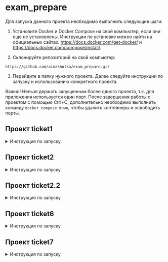 # exam_prepare
Для запуска данного проекта необходимо выполнить следующие шаги:

1. Установите Docker и Docker Compose на свой компьютер, если они еще не установлены. Инструкции по установке можно найти на официальных сайтах: https://docs.docker.com/get-docker/ и https://docs.docker.com/compose/install/.

2. Склонируйте репозиторий на свой компьютер:

```
https://github.com/aimakhotka/exam_prepare.git
```
3. Перейдите в папку нужного проекта. Далее следуйте инструкции по запуску и использованию конкретного проекта.

Важно! Нельзя держать запущенным более одного проекта, т.к. для приложения используется один порт. После завершения работы с проектом с помощью Ctrl+C, дополнительно необходимо выполнить команду `docker compose down`, чтобы удалить контейнеры и освободить порты.

## Проект ticket1
<details>
<summary> Инструкция по запуску </summary>

4. Создайте файл `.env` в корневой директории проекта и заполните его переменными окружения в соответствии с вашей локальной конфигурацией. Пример заполнения файла `.env`:

```
DB_NAME=airline_tickets
DB_USER=postgres
DB_PASSWORD=postgres
DB_HOST=localhost
DB_PORT=5432
```
5. Запустите контейнеры с помощью docker-compose командой:
```
docker compose up
```
Для запуска в фоновом режиме используйте флаг -d.

6. Как проверить

Вот несколько тестовых запросов для проверки функциональности REST API метода /search:

    1. Поиск билетов из города "Moscow" в город "London":

    curl -v 'http://localhost:5000/search?city_from=Moscow&city_to=London'

    2. Поиск билетов из города "London" в город "New York":

    curl -v 'http://localhost:5000/search?city_from=London&city_to=New%20York'

    3. Поиск билетов из города "New York" в город "San Francisco":

    curl -v 'http://localhost:5000/search?city_from=New%20York&city_to=San%20Francisco'


Ожидаемый результат для каждого запроса: список билетов (в виде JSON-объекта), соответствующих заданным параметрам городов отправления и прибытия. Например, для первого запроса ожидается следующий результат:

```
[    {        
        "flight_id": 1,        
        "date": "2023-05-01",        
        "from_city": "Moscow",        
        "to_city": "London",        
        "ticket_id": 1,        
        "price": 1000,        
        "class": "economy",        
        "passenger_id": 1,        
        "full_name": "John Smith",        
        "birth_date": "1980-01-01"    
    },    
    {        
        "flight_id": 1,        
        "date": "2023-05-01",        
        "from_city": "Moscow",        
        "to_city": "London",        
        "ticket_id": 2,        
        "price": 2500,        
        "class": "business",        
        "passenger_id": 2,        
        "full_name": "Jane Smith",        
        "birth_date": "1985-02-15"    
    }
]
```

7. Для остановки контейнеров используйте команду:

```
docker compose down
```
</details>

## Проект ticket2

<details>
<summary> Инструкция по запуску </summary>

4. Создайте файл `.env` в корневой директории проекта и заполните его переменными окружения в соответствии с вашей локальной конфигурацией. Пример заполнения файла `.env`:

```
DB_NAME=airline_tickets
DB_USER=postgres
DB_PASSWORD=postgres
DB_HOST=postgres
DB_PORT=5432
POSTGRES_DB=airline_tickets
```
5. Запустите контейнеры с помощью docker-compose командой:
```
docker compose up
```
Для запуска в фоновом режиме используйте флаг -d.

6. Откройте веб-страницу http://localhost:5000/flights_tickets_passengers, чтобы получить материализованное представление, содержащее результат соединения по первичным/внешним ключам всех таблиц.
```
curl http://localhost:5000/flights_tickets_passengers
```

7. Для остановки и удаления контейнеров используйте команду:

```
docker compose down
```

</details>

## Проект ticket2.2

<details>
<summary> Инструкция по запуску </summary>
5. Запустите контейнеры с помощью docker-compose командой:
```
docker compose up
```
Для запуска в фоновом режиме используйте флаг -d.

6. Откройте веб-страницу http://localhost:5000/joined_data, чтобы получить материализованное представление, содержащее результат соединения по первичным/внешним ключам всех таблиц.
```
curl http://localhost:5000/joined_data
```

7. Для остановки контейнеров используйте команду:

```
docker compose down
```
</details>

## Проект ticket6

<details>
<summary> Инструкция по запуску </summary>

4. Создайте файл `.env` в корневой директории проекта и заполните его переменными окружения в соответствии с вашей локальной конфигурацией. Пример заполнения файла `.env`:

```
APP_NAME=app
ES_HOST=elasticsearch
ES_PORT=9200
```

5. Запустите контейнеры с помощью docker-compose командой:
```
docker compose up
```
Для запуска в фоновом режиме используйте флаг -d.

6. Выполните запрос для создания индекса:

```
curl -X PUT "localhost:9200/products" -H 'Content-Type: application/json' -d'
{
  "mappings": {
    "properties": {
      "name": { "type": "keyword" },
      "price": { "type": "integer" },
      "manufacturer": {
        "properties": {
          "name": { "type": "keyword" },
          "founded": { "type": "date", "format": "yyyy-MM-dd" },
          "country": {
            "properties": {
              "name": { "type": "keyword" },
              "language": { "type": "keyword" }
            }
          }
        }
      }
    }
  }
}
'
```

7. Выполните запрос для добавления продуктов в индекс:
```
curl -H "Content-Type: application/json" -XPOST "localhost:9200/products/_bulk?pretty" --data-binary "@ticket6/json/add_products"
```
6. Откройте веб-страницу http://localhost:5000/products/by_country, чтобы получить расчет распределения количества и средней цены продуктов по странам.
```
curl http://localhost:5000/products/by_country
```
7. Откройте веб-страницу http://localhost:5000/products/price_distibution, чтобы получить расчет распределения количества продуктов по ценовым группам с интервалом 5000.
```
curl http://localhost:5000/products/price_distibution
```
8. Для остановки контейнеров используйте команду:

```
docker compose down
```

</details>

## Проект ticket7

<details>
<summary> Инструкция по запуску </summary>

4. Создайте файл `.env` в корневой директории проекта и заполните его переменными окружения в соответствии с вашей локальной конфигурацией. Пример заполнения файла `.env`:

```
APP_NAME=app
ES_HOST=elasticsearch
ES_PORT=9200
```

5. Запустите контейнеры с помощью docker-compose командой:
```
docker compose up
```
Для запуска в фоновом режиме используйте флаг -d.

6. Выполните запрос для создания индекса:

```
curl -X PUT "localhost:9200/tickets" -H 'Content-Type: application/json' -d'
{
  "settings": {
      "index": {
          "number_of_shards": 1,
          "number_of_replicas": 0
      },
      "analysis": {
          "filter": {
              "russian_stop": {
                  "type": "stop",
                  "stopwords": "_russian_"
              },
              "russian_stemmer": {
                  "type": "stemmer",
                  "language": "russian"
              },
              "my_synonym": {
                  "type": "synonym",
                  "synonyms": [
                      "эконом => econom",
                      "бизнес => buisness",
                      "лайт => light"
                  ]
              },
              "text_ngram_filter": {
                  "type": "edge_ngram",
                  "min_gram": 1,
                  "max_gram": 10
              }
          },
          "analyzer": {
              "text_ru_analyzer": {
                  "tokenizer": "standard",
                  "filter": [
                      "lowercase",
                      "russian_stop",
                      "russian_stemmer",
                      "my_synonym"
                  ]
              },
              "ngram_ru_analyzer": {
                  "type": "custom",
                  "tokenizer": "standard",
                  "filter": [
                      "lowercase",
                      "text_ngram_filter"
                  ]
              }
          }
      }
  },
  "mappings": {
      "properties": {
          "price": {
              "type": "scaled_float",
              "scaling_factor": 100
          },
          "grade": {
              "type": "text",
              "analyzer": "text_ru_analyzer"
          },
          "date": {
              "type": "date"
          },
          "departure": {
              "type": "text",
              "analyzer": "ngram_ru_analyzer"
          },
          "arrival": {
              "type": "text",
              "analyzer": "ngram_ru_analyzer"
          }
      }
  }
}'
```

7. Выполните запрос для добавления продуктов в индекс:
```
curl -H "Content-Type: application/json" -XPOST "localhost:9200/products/_bulk?pretty" --data-binary "@json/add_products"
```
Вместо `json/add_products` подставьте путь к данному файлу из текущей папки.
6. В Postman выполните GET запрос с указанием параметра arrival для частичного поиска билетов по городу прибытия. Например,
```
http://localhost:5000/elastic/city?arrival=Мос
```
Curl не поддерживает кириллицу, так что через него сделать запрос нельзя
8. Для остановки контейнеров используйте команду:

```
docker compose down
```

</details>